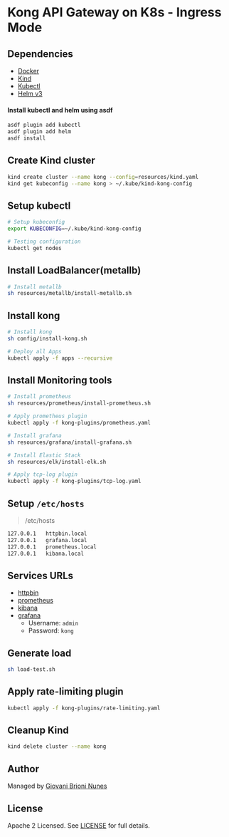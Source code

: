 # Kong API Gateway on K8s - Ingress Mode

## Dependencies

- [Docker](https://docs.docker.com/engine/install/)
- [Kind](https://kind.sigs.k8s.io/docs/user/quick-start/#installation)
- [Kubectl](https://kubernetes.io/docs/tasks/tools/)
- [Helm v3](https://helm.sh/docs/intro/install/)


#### Install kubectl and helm using asdf

```bash
asdf plugin add kubectl
asdf plugin add helm
asdf install
```

## Create Kind cluster

```bash
kind create cluster --name kong --config=resources/kind.yaml
kind get kubeconfig --name kong > ~/.kube/kind-kong-config
```

## Setup kubectl

```bash
# Setup kubeconfig
export KUBECONFIG=~/.kube/kind-kong-config

# Testing configuration
kubectl get nodes
```

## Install LoadBalancer(metallb)

```bash
# Install metallb
sh resources/metallb/install-metallb.sh
```

## Install kong

```bash
# Install kong
sh config/install-kong.sh
```

```bash
# Deploy all Apps
kubectl apply -f apps --recursive
```
## Install Monitoring tools

```bash
# Install prometheus
sh resources/prometheus/install-prometheus.sh

# Apply prometheus plugin
kubectl apply -f kong-plugins/prometheus.yaml

# Install grafana
sh resources/grafana/install-grafana.sh

# Install Elastic Stack
sh resources/elk/install-elk.sh

# Apply tcp-log plugin
kubectl apply -f kong-plugins/tcp-log.yaml
```

## Setup `/etc/hosts`

> /etc/hosts
```bash
127.0.0.1	httpbin.local
127.0.0.1	grafana.local
127.0.0.1	prometheus.local
127.0.0.1   kibana.local
```

## Services URLs

- [httpbin](http://httpbin.local)
- [prometheus](http://prometheus.local)
- [kibana](http://kibana.local)
- [grafana](http://grafana.local)
    - Username: `admin`
    - Password: `kong`


## Generate load

```bash
sh load-test.sh
```

## Apply rate-limiting plugin

```bash
kubectl apply -f kong-plugins/rate-limiting.yaml
```
## Cleanup Kind

```bash
kind delete cluster --name kong
```

## Author

Managed by [Giovani Brioni Nunes](https://github.com/giovanibrioni)

## License

Apache 2 Licensed. See [LICENSE](https://github.com/giovanibrioni/kong-k8s/blob/master/LICENSE) for full details.